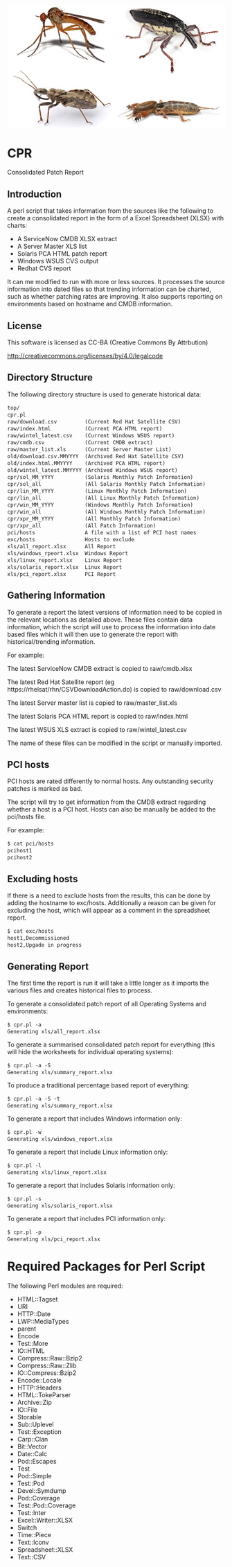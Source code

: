 ![alt tag](https://raw.githubusercontent.com/lateralblast/cpr/master/cpr.jpg)

CPR
===

Consolidated Patch Report

Introduction
------------

A perl script that takes information from the sources like the following to create a consolidated report in the form of a Excel Spreadsheet (XLSX) with charts:

- A ServiceNow CMDB XLSX extract
- A Server Master XLS list
- Solaris PCA HTML patch report
- Windows WSUS CVS output
- Redhat CVS report

It can me modified to run with more or less sources. It processes the source information into dated files so that trending information can be charted, such as whether patching rates are improving. It also supports reporting on environments based on hostname and CMDB information.

License
-------

This software is licensed as CC-BA (Creative Commons By Attrbution)

http://creativecommons.org/licenses/by/4.0/legalcode

Directory Structure
-------------------

The following directory structure is used to generate historical data:

```
top/
cpr.pl
raw/download.csv         (Current Red Hat Satellite CSV)
raw/index.html           (Current PCA HTML report)
raw/wintel_latest.csv    (Current Windows WSUS report)
raw/cmdb.csv             (Current CMDB extract)
raw/master_list.xls      (Current Server Master List)
old/download.csv.MMYYYY  (Archived Red Hat Satellite CSV)
old/index.html.MMYYYY    (Archived PCA HTML report)
old/wintel_latest.MMYYYY (Archived Windows WSUS report)
cpr/sol_MM_YYYY          (Solaris Monthly Patch Information)
cpr/sol_all              (All Solaris Monthly Patch Information)
cpr/lin_MM_YYYY          (Linux Monthly Patch Information)
cpr/lin_all              (All Linux Monthly Patch Information)
cpr/win_MM_YYYY          (Windows Monthly Patch Information)
cpr/win_all              (All Windows Monthly Patch Information)
cpr/xpr_MM_YYYY          (All Monthly Patch Information)
cpr/xpr_all              (All Patch Information)
pci/hosts                A file with a list of PCI host names
exc/hosts                Hosts to exclude
xls/all_report.xlsx      All Report
xls/windows_rpeort.xlsx  Windows Report
xls/linux_report.xlsx    Linux Report
xls/solaris_report.xlsx  Linux Report
xls/pci_report.xlsx      PCI Report
```

Gathering Information
---------------------

To generate a report the latest versions of information need to be copied in the relevant locations as detailed above. These files contain data information, which the script will use to process the information into date based files which it will then use to generate the report with historical/trending information.

For example:

The latest ServiceNow CMDB extract is copied to raw/cmdb.xlsx

The latest Red Hat Satellite report (eg https://rhelsat/rhn/CSVDownloadAction.do) is copied to raw/download.csv

The latest Server master list is copied to raw/master_list.xls

The latest Solaris PCA HTML report is copied to raw/index.html

The latest WSUS XLS extract is copied to raw/wintel_latest.csv

The name of these files can be modified in the script or manually imported.

PCI hosts
---------

PCI hosts are rated differently to normal hosts. Any outstanding security patches is marked as bad.

The script will try to get information from the CMDB extract regarding whether a host is a PCI host. Hosts can also be manually be added to the pci/hosts file.

For example:

```
$ cat pci/hosts
pcihost1
pcihost2
```


Excluding hosts
---------------

If there is a need to exclude hosts from the results, this can be done by adding the hostname to exc/hosts. Additionally a reason can be given for excluding the host, which will appear as a comment in the spreadsheet report.

```
$ cat exc/hosts
host1,Decommissioned
host2,Upgade in progress
```

Generating Report
-----------------

The first time the report is run it will take a little longer as it imports the various files and creates historical files to process.

To generate a consolidated patch report of all Operating Systems and environments:

```
$ cpr.pl -a
Generating xls/all_report.xlsx
```

To generate a summarised consolidated patch report for everything (this will hide the worksheets for individual operating systems):

```
$ cpr.pl -a -S
Generating xls/summary_report.xlsx
```


To produce a traditional percentage based report of everything:

```
$ cpr.pl -a -S -t
Generating xls/summary_report.xlsx
```

To generate a report that includes Windows information only:

```
$ cpr.pl -w
Generating xls/windows_report.xlsx
```

To generate a report that include Linux information only:

```
$ cpr.pl -l
Generating xls/linux_report.xlsx
```

To generate a report that includes Solaris information only:

```
$ cpr.pl -s
Generating xls/solaris_report.xlsx
```

To generate a report that includes PCI information only:

```
$ cpr.pl -p
Generating xls/pci_report.xlsx
```

Required Packages for Perl Script
=================================

The following Perl modules are required:

- HTML::Tagset
- URI
- HTTP::Date
- LWP::MediaTypes
- parent
- Encode
- Test::More
- IO::HTML
- Compress::Raw::Bzip2
- Compress::Raw::Zlib
- IO::Compress::Bzip2
- Encode::Locale
- HTTP::Headers
- HTML::TokeParser
- Archive::Zip
- IO::File
- Storable
- Sub::Uplevel
- Test::Exception
- Carp::Clan
- Bit::Vector
- Date::Calc
- Pod::Escapes
- Test
- Pod::Simple
- Test::Pod
- Devel::Symdump
- Pod::Coverage
- Test::Pod::Coverage
- Test::Inter
- Excel::Writer::XLSX
- Switch
- Time::Piece
- Text::Iconv
- Spreadsheet::XLSX
- Text::CSV

